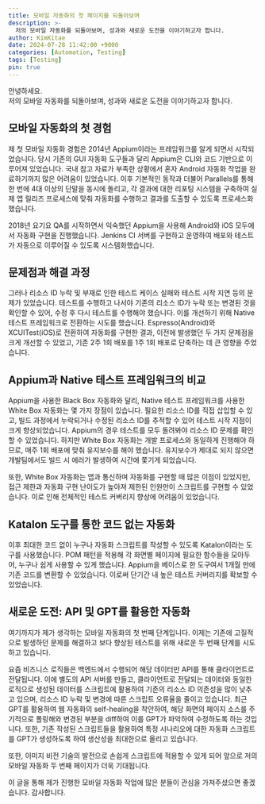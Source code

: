 ```yaml
---
title: 모바일 자동화의 첫 페이지를 되돌아보며
description: >-
  저의 모바일 자동화를 되돌아보며, 성과와 새로운 도전을 이야기하고자 합니다.
author: KimKitae
date: 2024-07-28 11:42:00 +9000
categories: [Automation, Testing]
tags: [Testing]
pin: true
---
```


안녕하세요.  
저의 모바일 자동화를 되돌아보며, 성과와 새로운 도전을 이야기하고자 합니다.

## 모바일 자동화의 첫 경험

제 첫 모바일 자동화 경험은 2014년 Appium이라는 프레임워크를 알게 되면서 시작되었습니다. 당시 기존의 GUI 자동화 도구들과 달리 Appium은 CLI와 코드 기반으로 이루어져 있었습니다. 국내 참고 자료가 부족한 상황에서 혼자 Android 자동화 작업을 완료하기까지 많은 어려움이 있었습니다. 이후 기본적인 동작과 더불어 Parallels를 통해 한 번에 4대 이상의 단말을 동시에 돌리고, 각 결과에 대한 리포팅 시스템을 구축하여 실제 앱 릴리즈 프로세스에 맞춰 자동화를 수행하고 결과를 도출할 수 있도록 프로세스화했습니다.

2018년 요기요 QA를 시작하면서 익숙했던 Appium을 사용해 Android와 iOS 모두에서 자동화 구현을 진행했습니다. Jenkins CI 서버를 구현하고 운영하여 배포와 테스트가 자동으로 이루어질 수 있도록 시스템화했습니다.

## 문제점과 해결 과정

그러나 리소스 ID 누락 및 부재로 인한 테스트 케이스 실패와 테스트 시작 지연 등의 문제가 있었습니다. 테스트를 수행하고 나서야 기존의 리소스 ID가 누락 또는 변경된 것을 확인할 수 있어, 수정 후 다시 테스트를 수행해야 했습니다. 이를 개선하기 위해 Native 테스트 프레임워크로 전환하는 시도를 했습니다. Espresso(Android)와 XCUITest(iOS)로 전환하여 자동화를 구현한 결과, 이전에 발생했던 두 가지 문제점을 크게 개선할 수 있었고, 기존 2주 1회 배포를 1주 1회 배포로 단축하는 데 큰 영향을 주었습니다.

## Appium과 Native 테스트 프레임워크의 비교

Appium을 사용한 Black Box 자동화와 달리, Native 테스트 프레임워크를 사용한 White Box 자동화는 몇 가지 장점이 있습니다. 필요한 리소스 ID를 직접 삽입할 수 있고, 빌드 과정에서 누락되거나 수정된 리소스 ID를 추적할 수 있어 테스트 시작 지점이 크게 향상되었습니다. Appium의 경우 테스트를 모두 돌려봐야 리소스 ID 문제를 확인할 수 있었습니다. 하지만 White Box 자동화는 개발 프로세스와 동일하게 진행해야 하므로, 매주 1회 배포에 맞춰 유지보수를 해야 했습니다. 유지보수가 제대로 되지 않으면 개발팀에서도 빌드 시 에러가 발생하여 시간에 쫓기게 되었습니다.

또한, White Box 자동화는 앱과 통신하며 자동화를 구현할 때 많은 이점이 있었지만, 접근 제한과 자동화 구현 난이도가 높아져 제한된 인원만이 스크립트를 구현할 수 있었습니다. 이로 인해 전체적인 테스트 커버리지 향상에 어려움이 있었습니다.

## Katalon 도구를 통한 코드 없는 자동화

이후 최대한 코드 없이 누구나 자동화 스크립트를 작성할 수 있도록 Katalon이라는 도구를 사용했습니다. POM 패턴을 적용해 각 화면별 페이지에 필요한 함수들을 모아두어, 누구나 쉽게 사용할 수 있게 했습니다. Appium을 베이스로 한 도구여서 1개월 만에 기존 코드를 변환할 수 있었습니다. 이로써 단기간 내 높은 테스트 커버리지를 확보할 수 있었습니다.

## 새로운 도전: API 및 GPT를 활용한 자동화

여기까지가 제가 생각하는 모바일 자동화의 첫 번째 단계입니다. 이제는 기존에 고질적으로 발생하던 문제를 해결하고 보다 향상된 테스트를 위해 새로운 두 번째 단계를 시도하고 있습니다.

요즘 비즈니스 로직들은 백엔드에서 수행되어 해당 데이터만 API를 통해 클라이언트로 전달됩니다. 이에 별도의 API 서버를 만들고, 클라이언트로 전달되는 데이터와 동일한 로직으로 생성된 데이터를 스크립트에 활용하여 기존의 리소스 ID 의존성을 많이 낮추고 있으며, 리소스 ID 누락 및 변경에 따른 스크립트 오류율을 줄이고 있습니다. 최근 GPT를 활용하여 웹 자동화의 self-healing을 착안하여, 해당 화면의 페이지 소스를 주기적으로 폴링해와 변경된 부분을 diff하여 이를 GPT가 파악하여 수정하도록 하는 것입니다. 또한, 기존 작성된 스크립트들을 활용하여 특정 시나리오에 대한 자동화 스크립트를 GPT가 생성하도록 하여 생산성을 최대한으로 올리고 있습니다.

또한, 이미지 비전 기술의 발전으로 손쉽게 스크립트에 적용할 수 있게 되어 앞으로 저의 모바일 자동화 두 번째 페이지가 더욱 기대됩니다.

이 글을 통해 제가 진행한 모바일 자동화 작업에 많은 분들이 관심을 가져주셨으면 좋겠습니다. 감사합니다.
